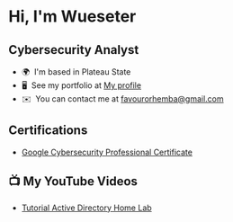 Hi, I'm Wueseter
===============================

Cybersecurity Analyst
----------------------



* 🌍  I'm based in Plateau State
* 🖥️  See my portfolio at [My profile](https://www.linkedin.com/in/wueseter-orhemba-977b69253/)
* ✉️  You can contact me at [favourorhemba@gmail.com](mailto:favourorhemba@gmail.com)



### <h2> Certifications


- [Google Cybersecurity Professional Certificate](https://coursera.org/share/1de34059b942dadf7fd71dedd9af1085)


<h2>📺 My YouTube Videos</h2>


- [Tutorial Active Directory Home Lab](https://www.youtube.com/channel/UCMuKPh44pjUc7wm5UV7uatA)
